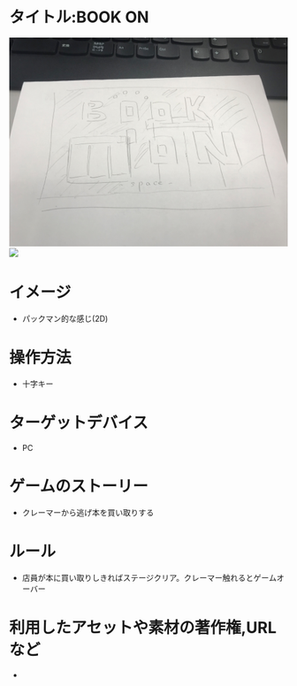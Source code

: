 # タイトル:BOOK ON

![BOOK ON](./image1.jpeg )
<img width="100px" height="auto" src="./imge1.jpeg">
 
# イメージ
 - パックマン的な感じ(2D)

# 操作方法
 - 十字キー

# ターゲットデバイス
 - PC

# ゲームのストーリー
 - クレーマーから逃げ本を買い取りする

# ルール
 - 店員が本に買い取りしきればステージクリア。クレーマー触れるとゲームオーバー

# 利用したアセットや素材の著作権,URLなど
 - 
